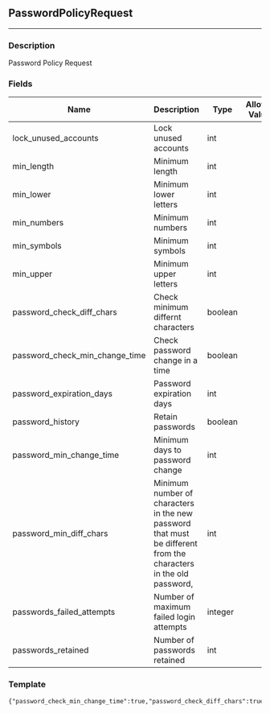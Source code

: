 ## PasswordPolicyRequest
---
### Description
Password Policy Request
### Fields
| Name | Description | Type | Allowed Values | Required |
| ---- | ----------- | ---- | -------------- | -------- |
| lock_unused_accounts | Lock unused accounts | int |  | false |
| min_length | Minimum length | int |  | false |
| min_lower | Minimum lower letters | int |  | false |
| min_numbers | Minimum numbers | int |  | false |
| min_symbols | Minimum symbols | int |  | false |
| min_upper | Minimum upper letters | int |  | false |
| password_check_diff_chars | Check minimum differnt characters | boolean |  | false |
| password_check_min_change_time | Check password change in a time | boolean |  | false |
| password_expiration_days | Password expiration days | int |  | false |
| password_history | Retain passwords | boolean |  | false |
| password_min_change_time | Minimum days to password change | int |  | false |
| password_min_diff_chars | Minimum number of characters in the new password that must be different from the characters in the old password, | int |  | false |
| passwords_failed_attempts | Number of maximum failed login attempts | integer |  | false |
| passwords_retained | Number of passwords retained | int |  | false |
### Template
```
{"password_check_min_change_time":true,"password_check_diff_chars":true,"lock_unused_accounts":0,"passwords_failed_attempts":0,"min_length":0,"min_lower":0,"min_numbers":0,"min_symbols":0,"min_upper":0,"password_min_change_time":0,"password_min_diff_chars":0,"password_expiration_days":0,"password_history":true,"passwords_retained":0}
```
